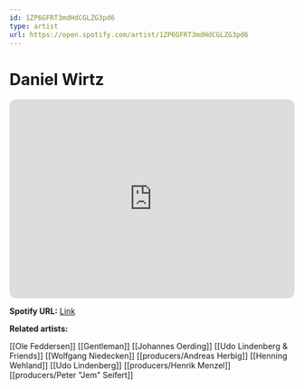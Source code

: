 ```yaml
---
id: 1ZP6GFRT3mdHdCGLZG3pd6
type: artist
url: https://open.spotify.com/artist/1ZP6GFRT3mdHdCGLZG3pd6
---
```

# Daniel Wirtz

<iframe style="border-radius:12px" src="https://open.spotify.com/embed/artist/1ZP6GFRT3mdHdCGLZG3pd6" width="100%" height="352" frameBorder="0" allowfullscreen="" allow="autoplay; clipboard-write; encrypted-media; fullscreen; picture-in-picture" loading="lazy"></iframe>

**Spotify URL:** [Link](https://open.spotify.com/artist/1ZP6GFRT3mdHdCGLZG3pd6)

**Related artists:**

[[Ole Feddersen]]
[[Gentleman]]
[[Johannes Oerding]]
[[Udo Lindenberg & Friends]]
[[Wolfgang Niedecken]]
[[producers/Andreas Herbig]]
[[Henning Wehland]]
[[Udo Lindenberg]]
[[producers/Henrik Menzel]]
[[producers/Peter "Jem" Seifert]]
